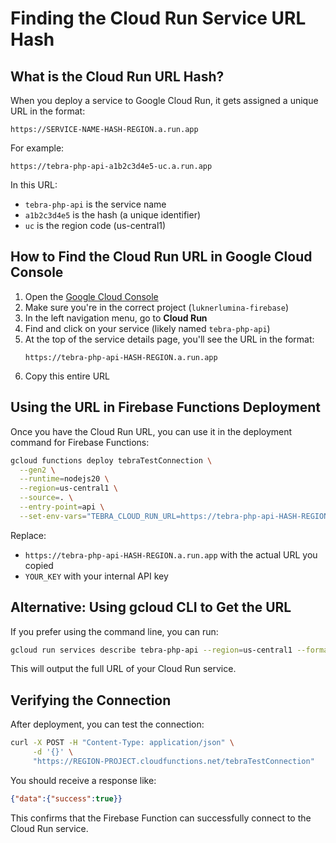 # Finding the Cloud Run Service URL Hash

## What is the Cloud Run URL Hash?

When you deploy a service to Google Cloud Run, it gets assigned a unique URL in the format:
```
https://SERVICE-NAME-HASH-REGION.a.run.app
```

For example:
```
https://tebra-php-api-a1b2c3d4e5-uc.a.run.app
```

In this URL:
- `tebra-php-api` is the service name
- `a1b2c3d4e5` is the hash (a unique identifier)
- `uc` is the region code (us-central1)

## How to Find the Cloud Run URL in Google Cloud Console

1. Open the [Google Cloud Console](https://console.cloud.google.com/)
2. Make sure you're in the correct project (`luknerlumina-firebase`)
3. In the left navigation menu, go to **Cloud Run**
4. Find and click on your service (likely named `tebra-php-api`)
5. At the top of the service details page, you'll see the URL in the format:
   ```
   https://tebra-php-api-HASH-REGION.a.run.app
   ```
6. Copy this entire URL

## Using the URL in Firebase Functions Deployment

Once you have the Cloud Run URL, you can use it in the deployment command for Firebase Functions:

```bash
gcloud functions deploy tebraTestConnection \
  --gen2 \
  --runtime=nodejs20 \
  --region=us-central1 \
  --source=. \
  --entry-point=api \
  --set-env-vars="TEBRA_CLOUD_RUN_URL=https://tebra-php-api-HASH-REGION.a.run.app,TEBRA_INTERNAL_API_KEY=YOUR_KEY"
```

Replace:
- `https://tebra-php-api-HASH-REGION.a.run.app` with the actual URL you copied
- `YOUR_KEY` with your internal API key

## Alternative: Using gcloud CLI to Get the URL

If you prefer using the command line, you can run:

```bash
gcloud run services describe tebra-php-api --region=us-central1 --format='value(status.url)'
```

This will output the full URL of your Cloud Run service.

## Verifying the Connection

After deployment, you can test the connection:

```bash
curl -X POST -H "Content-Type: application/json" \
     -d '{}' \
     "https://REGION-PROJECT.cloudfunctions.net/tebraTestConnection"
```

You should receive a response like:
```json
{"data":{"success":true}}
```

This confirms that the Firebase Function can successfully connect to the Cloud Run service.